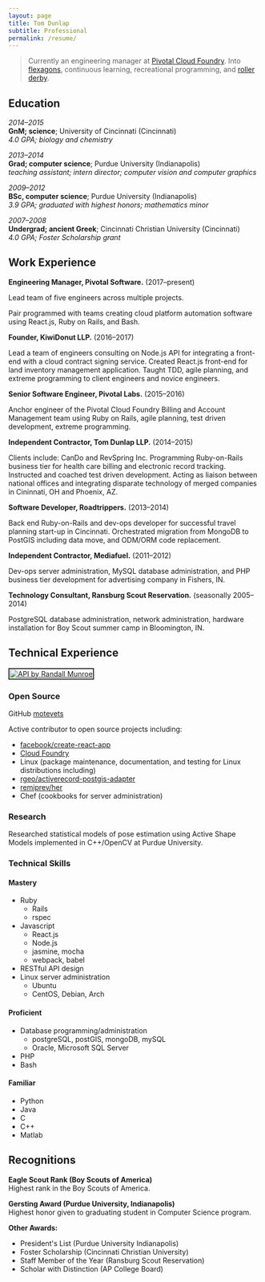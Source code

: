 ```yaml
---
layout: page
title: Tom Dunlap
subtitle: Professional
permalink: /resume/
---
```


> Currently an engineering manager at [Pivotal Cloud Foundry]. Into [flexagons], continuous learning, recreational programming, and [roller derby][BAD].

Education
---------

*2014–2015*  
**GnM; science**; University of Cincinnati (Cincinnati)  
*4.0 GPA; biology and chemistry*

*2013–2014*  
**Grad; computer science**; Purdue University (Indianapolis)  
*teaching assistant; intern director; computer vision and computer graphics*

*2009–2012*  
**BSc, computer science**; Purdue University (Indianapolis)  
*3.9 GPA; graduated with highest honors; mathematics minor*

*2007–2008*  
**Undergrad; ancient Greek**; Cincinnati Christian University (Cincinnati)  
*4.0 GPA; Foster Scholarship grant*

Work Experience
---------------

**Engineering Manager, Pivotal Software.** (2017–present)

Lead team of five engineers across multiple projects.

Pair programmed with teams creating cloud platform automation software using
React.js, Ruby on Rails, and Bash. 

**Founder, KiwiDonut LLP.** (2016–2017)

Lead a team of engineers consulting on Node.js API for integrating a front-end
with a cloud contract signing service. Created React.js front-end for land
inventory management application. Taught TDD, agile planning, and extreme
programming to client engineers and novice engineers.

**Senior Software Engineer, Pivotal Labs.** (2015–2016)

Anchor engineer of the Pivotal Cloud Foundry Billing and Account Management
team using Ruby on Rails, agile planning, test driven development, extreme
programming.

**Independent Contractor, Tom Dunlap LLP.** (2014–2015)

Clients include: CanDo and RevSpring Inc. Programming Ruby-on-Rails business
tier for health care billing and electronic record tracking. Instructed and
coached test driven development.  Acting as liaison between national offices and
integrating disparate technology of merged companies in Cininnati, OH and
Phoenix, AZ.

**Software Developer, Roadtrippers.** (2013–2014)

Back end Ruby-on-Rails and dev-ops developer for successful travel planning
start-up in Cincinnati.  Orchestrated migration from MongoDB to PostGIS
including data move, and ODM/ORM code replacement.

**Independent Contractor, Mediafuel.** (2011–2012)

Dev-ops server administration, MySQL database administration, and PHP business
tier development for advertising company in Fishers, IN.

**Technology Consultant, Ransburg Scout Reservation.** (seasonally 2005–2014)

PostgreSQL database administration, network administration, hardware
installation for Boy Scout summer camp in Bloomington, IN.


Technical Experience
--------------------

<a href="https://xkcd.com/1481/">
  <img
    style="border: solid 2px #333;padding: 1px;background: #fff;margin: initial;display: initial;max-width: initial;"
    src="http://imgs.xkcd.com/comics/api.png"
    alt="API by Randall Munroe"
    title="ACCESS LIMITS: Clients may maintain connections to the server for no more than 86,400 seconds per day. If you need additional time, you may contact IERS to file a request for up to one additional second."
  />
</a>

### Open Source
GitHub [motevets](https://github.com/motevets)

Active contributor to open source projects including:
* [facebook/create-react-app](https://github.com/facebook/create-react-app)
* [Cloud Foundry](https://github.com/cloudfoundry)
* Linux (package maintenance, documentation, and testing for Linux distributions including)
* [rgeo/activerecord-postgis-adapter](https://github.com/rgeo/activerecord-postgis-adapter)
* [remiprev/her](https://github.com/remiprev/her)
* Chef (cookbooks for server administration)

### Research
Researched statistical models of pose estimation using Active Shape Models
implemented in C++/OpenCV at Purdue University.

### Technical Skills

#### Mastery
* Ruby  
  * Rails
  * rspec
* Javascript  
  * React.js
  * Node.js
  * jasmine, mocha
  * webpack, babel
* RESTful API design  
* Linux server administration  
  * Ubuntu
  * CentOS, Debian, Arch

#### Proficient
* Database programming/administration  
  * postgreSQL, postGIS, mongoDB, mySQL
  * Oracle, Microsoft SQL Server
* PHP
* Bash

#### Familiar
* Python
* Java
* C
* C++
* Matlab

Recognitions
------------

**Eagle Scout Rank (Boy Scouts of America)**  
Highest rank in the Boy Scouts of America.

**Gersting Award (Purdue University, Indianapolis)**  
Highest honor given to graduating student in Computer Science program.

**Other Awards:**

-  President's List (Purdue University Indianapolis)
-  Foster Scholarship (Cincinnati Christian University)
-  Staff Member of the Year (Ransburg Scout Reservation)
-  Scholar with Distinction (AP College Board)

[flexagons]: http://motevets.com/hexaflexago
[bad]: http://www.bayareaderby.com/
[Pivotal Cloud Foundry]: https://pivotal.io/platform

